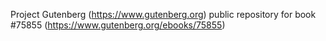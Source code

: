 Project Gutenberg (https://www.gutenberg.org) public repository for
book #75855 (https://www.gutenberg.org/ebooks/75855)
